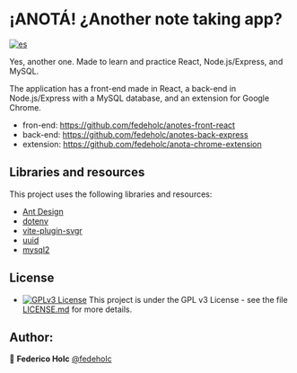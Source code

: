 # ¡ANOTÁ! ¿Another note taking app?

[![es](https://img.shields.io/badge/lang-es-yellow.svg)](https://github.com/fedeholc/anotes-front-react/blob/main/README.es.md)

Yes, another one. Made to learn and practice React, Node.js/Express, and MySQL.

The application has a front-end made in React, a back-end in Node.js/Express with a MySQL database, and an extension for Google Chrome.
- fron-end: https://github.com/fedeholc/anotes-front-react
- back-end: https://github.com/fedeholc/anotes-back-express 
- extension: https://github.com/fedeholc/anota-chrome-extension


## Libraries and resources

This project uses the following libraries and resources:
- [Ant Design](https://www.npmjs.com/package/antd)
- [dotenv](https://www.npmjs.com/package/dotenv)
- [vite-plugin-svgr](https://www.npmjs.com/package/vite-plugin-svgr)
- [uuid](https://www.npmjs.com/package/uuid)
- [mysql2](https://www.npmjs.com/package/mysql2)

## License

- [![GPLv3 License](https://img.shields.io/badge/License-GPL%20v3-yellow.svg)](https://opensource.org/licenses/) This project is under the GPL v3 License - see the file [LICENSE.md](LICENSE.md) for more details.

## Author:

👤 **Federico Holc** [@fedeholc](https://github.com/fedeholc)
